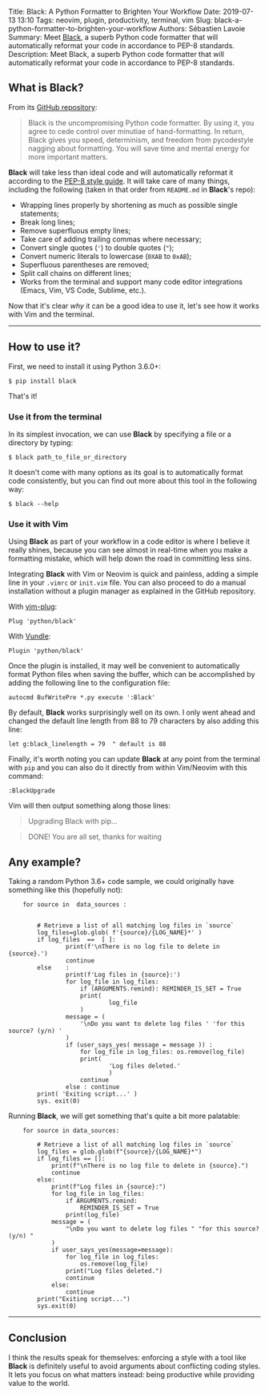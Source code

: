 Title: Black: A Python Formatter to Brighten Your Workflow
Date: 2019-07-13 13:10
Tags: neovim, plugin, productivity, terminal, vim
Slug: black-a-python-formatter-to-brighten-your-workflow
Authors: Sébastien Lavoie
Summary: Meet [Black](https://github.com/python/black), a superb Python code formatter that will automatically reformat your code in accordance to PEP-8 standards.
Description:  Meet Black, a superb Python code formatter that will automatically reformat your code in accordance to PEP-8 standards.

## What is Black?

From its [GitHub repository](https://github.com/python/black):

> Black is the uncompromising Python code formatter. By using it, you agree to cede control over minutiae of hand-formatting. In return, Black gives you speed, determinism, and freedom from pycodestyle nagging about formatting. You will save time and mental energy for more important matters.

**Black** will take less than ideal code and will automatically reformat it according to the [PEP-8 style guide](https://www.python.org/dev/peps/pep-0008/). It will take care of many things, including the following (taken in that order from `README.md` in **Black**'s repo):

- Wrapping lines properly by shortening as much as possible single statements;
- Break long lines;
- Remove superfluous empty lines;
- Take care of adding trailing commas where necessary;
- Convert single quotes (`'`) to double quotes (`"`);
- Convert numeric literals to lowercase (`0XAB` to `0xAB`);
- Superfluous parentheses are removed;
- Split call chains on different lines;
- Works from the terminal and support many code editor integrations (Emacs, Vim, VS Code, Sublime, etc.).

Now that it's clear *why* it can be a good idea to use it, let's see how it works with Vim and the terminal.

----

## How to use it?

First, we need to install it using Python 3.6.0+:

~~~~{.bash}
$ pip install black
~~~~

That's it!

### Use it from the terminal

In its simplest invocation, we can use **Black** by specifying a file or a directory by typing:

~~~~{.bash}
$ black path_to_file_or_directory
~~~~

It doesn't come with many options as its goal is to automatically format code consistently, but you can find out more about this tool in the following way:

~~~~{.bash}
$ black --help
~~~~


### Use it with Vim

Using **Black** as part of your workflow in a code editor is where I believe it really shines, because you can see almost in real-time when you make a formatting mistake, which will help down the road in committing less sins.

Integrating **Black** with Vim or Neovim is quick and painless, adding a simple line in your `.vimrc` or `init.vim` file. You can also proceed to do a manual installation without a plugin manager as explained in the GitHub repository.

With [vim-plug](https://github.com/junegunn/vim-plug):

~~~~{.vim}
Plug 'python/black'
~~~~


With [Vundle](https://github.com/VundleVim/Vundle.vim):

~~~~{.vim}
Plugin 'python/black'
~~~~

Once the plugin is installed, it may well be convenient to automatically format Python files when saving the buffer, which can be accomplished by adding the following line to the configuration file:

~~~~{.vim}
autocmd BufWritePre *.py execute ':Black'
~~~~

By default, **Black** works surprisingly well on its own. I only went ahead and changed the default line length from 88 to 79 characters by also adding this line:

~~~~{.vim}
let g:black_linelength = 79  " default is 88
~~~~

Finally, it's worth noting you can update **Black** at any point from the terminal with `pip` and you can also do it directly from within Vim/Neovim with this command:

~~~~{.vim}
:BlackUpgrade
~~~~

Vim will then output something along those lines:
> Upgrading Black with pip...

> DONE! You are all set, thanks for waiting


## Any example?

Taking a random Python 3.6+ code sample, we could originally have something like this (hopefully not):

~~~~{.python}
    for source in  data_sources :


        # Retrieve a list of all matching log files in `source`
        log_files=glob.glob( f'{source}/{LOG_NAME}*' )
        if log_files  ==  [ ]:
                print(f'\nThere is no log file to delete in {source}.')
                continue
        else    :
                print(f'Log files in {source}:')
                for log_file in log_files:
                    if (ARGUMENTS.remind): REMINDER_IS_SET = True
                    print(
                            log_file
                    )
                message = (
                    '\nDo you want to delete log files ' 'for this source? (y/n) '
                )
                if (user_says_yes( message = message )) :
                    for log_file in log_files: os.remove(log_file)
                    print(
                            'Log files deleted.'
                            )
                    continue
                else : continue
        print( 'Exiting script...' )
        sys. exit(0)
~~~~

Running **Black**, we will get something that's quite a bit more palatable:

~~~~{.python}
    for source in data_sources:

        # Retrieve a list of all matching log files in `source`
        log_files = glob.glob(f"{source}/{LOG_NAME}*")
        if log_files == []:
            print(f"\nThere is no log file to delete in {source}.")
            continue
        else:
            print(f"Log files in {source}:")
            for log_file in log_files:
                if ARGUMENTS.remind:
                    REMINDER_IS_SET = True
                print(log_file)
            message = (
                "\nDo you want to delete log files " "for this source? (y/n) "
            )
            if user_says_yes(message=message):
                for log_file in log_files:
                    os.remove(log_file)
                print("Log files deleted.")
                continue
            else:
                continue
        print("Exiting script...")
        sys.exit(0)
~~~~

----

## Conclusion

I think the results speak for themselves: enforcing a style with a tool like **Black** is definitely useful to avoid arguments about conflicting coding styles. It lets you focus on what matters instead: being productive while providing value to the world.
